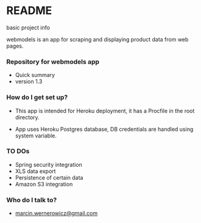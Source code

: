 # README #
basic project info

webmodels is an app for scraping and displaying product data from web pages.



### Repository for webmodels app ###

* Quick summary
* version 1.3


### How do I get set up? ###

* This app is intended for Heroku deployment, it has a Procfile in the root directory. 

* App uses Heroku Postgres database, DB credentials are handled using system variable.  

### TO DOs ###

* Spring security integration
* XLS data export 
* Persistence of certain data 
* Amazon S3 integration

### Who do I talk to? ###

* marcin.wernerowicz@gmail.com
